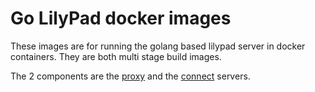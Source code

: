 # Go LilyPad docker images

These images are for running the golang based lilypad server in docker containers. They are both multi stage build images.

The 2 components are the [proxy](proxy/) and the [connect](connect/) servers.
